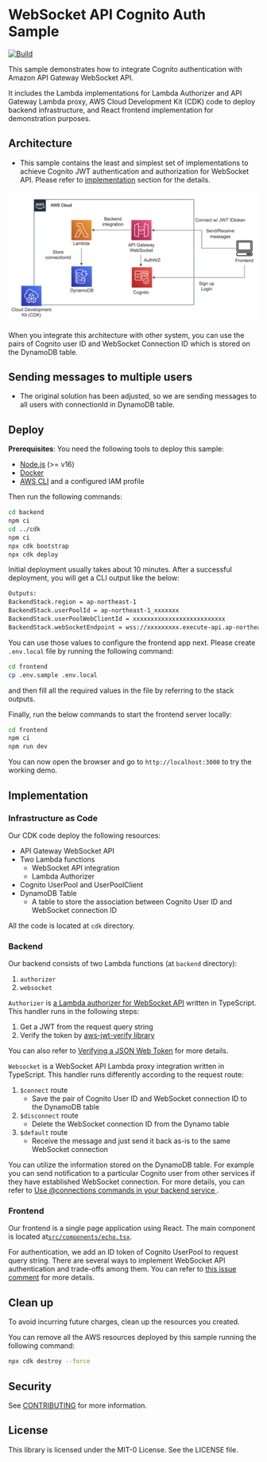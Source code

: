# WebSocket API Cognito Auth Sample

[![Build](https://github.com/aws-samples/websocket-api-cognito-auth-sample/actions/workflows/build.yml/badge.svg)](https://github.com/aws-samples/websocket-api-cognito-auth-sample/actions/workflows/build.yml)

This sample demonstrates how to integrate Cognito authentication with Amazon API Gateway WebSocket API.

It includes the Lambda implementations for Lambda Authorizer and API Gateway Lambda proxy, AWS Cloud Development Kit (CDK) code to deploy backend infrastructure, and React frontend implementation for demonstration purposes.

## Architecture

- This sample contains the least and simplest set of implementations to achieve Cognito JWT authentication and authorization for WebSocket API. Please refer to [implementation](#implementation) section for the details.

![architecture](doc/img/architecture.png)

When you integrate this architecture with other system, you can use the pairs of Cognito user ID and WebSocket Connection ID which is stored on the DynamoDB table.

## Sending messages to multiple users

- The original solution has been adjusted, so we are sending messages to all users with connectionId in DynamoDB table.

## Deploy

**Prerequisites**: You need the following tools to deploy this sample:

- [Node.js](https://nodejs.org/en/download/) (>= v16)
- [Docker](https://docs.docker.com/get-docker/)
- [AWS CLI](https://docs.aws.amazon.com/cli/latest/userguide/getting-started-install.html) and a configured IAM profile

Then run the following commands:

```sh
cd backend
npm ci
cd ../cdk
npm ci
npx cdk bootstrap
npx cdk deploy
```

Initial deployment usually takes about 10 minutes. After a successful deployment, you will get a CLI output like the below:

```sh
Outputs:
BackendStack.region = ap-northeast-1
BackendStack.userPoolId = ap-northeast-1_xxxxxxx
BackendStack.userPoolWebClientId = xxxxxxxxxxxxxxxxxxxxxxxxxx
BackendStack.webSocketEndpoint = wss://xxxxxxxxx.execute-api.ap-northeast-1.amazonaws.com/prod
```

You can use those values to configure the frontend app next. Please create `.env.local` file by running the following command:

```sh
cd frontend
cp .env.sample .env.local
```

and then fill all the required values in the file by referring to the stack outputs.

Finally, run the below commands to start the frontend server locally:

```sh
cd frontend
npm ci
npm run dev
```

You can now open the browser and go to `http://localhost:3000` to try the working demo.

## Implementation

### Infrastructure as Code

Our CDK code deploy the following resources:

- API Gateway WebSocket API
- Two Lambda functions
  - WebSocket API integration
  - Lambda Authorizer
- Cognito UserPool and UserPoolClient
- DynamoDB Table
  - A table to store the association between Cognito User ID and WebSocket connection ID

All the code is located at `cdk` directory.

### Backend

Our backend consists of two Lambda functions (at `backend` directory):

1. `authorizer`
2. `websocket`

`Authorizer` is [a Lambda authorizer for WebSocket API](https://docs.aws.amazon.com/apigateway/latest/developerguide/apigateway-websocket-api-lambda-auth.html) written in TypeScript. This handler runs in the following steps:

1. Get a JWT from the request query string
2. Verify the token by [aws-jwt-verify library](https://github.com/awslabs/aws-jwt-verify)

You can also refer to [Verifying a JSON Web Token](https://docs.aws.amazon.com/cognito/latest/developerguide/amazon-cognito-user-pools-using-tokens-verifying-a-jwt.html) for more details.

`Websocket` is a WebSocket API Lambda proxy integration written in TypeScript. This handler runs differently according to the request route:

1. `$connect` route
   - Save the pair of Cognito User ID and WebSocket connection ID to the DynamoDB table
2. `$disconnect` route
   - Delete the WebSocket connection ID from the Dynamo table
3. `$default` route
   - Receive the message and just send it back as-is to the same WebSocket connection

You can utilize the information stored on the DynamoDB table. For example you can send notification to a particular Cognito user from other services if they have established WebSocket connection. For more details, you can refer to [Use @connections commands in your backend service
](https://docs.aws.amazon.com/apigateway/latest/developerguide/apigateway-how-to-call-websocket-api-connections.html).

### Frontend

Our frontend is a single page application using React.
The main component is located at[`src/components/echo.tsx`](frontend/src/components/echo.tsx).

For authentication, we add an ID token of Cognito UserPool to request query string. There are several ways to implement WebSocket API authentication and trade-offs among them. You can refer to [this issue comment](https://github.com/aws-samples/websocket-api-cognito-auth-sample/issues/15#issuecomment-1173401338) for more details.

## Clean up

To avoid incurring future charges, clean up the resources you created.

You can remove all the AWS resources deployed by this sample running the following command:

```sh
npx cdk destroy --force
```

## Security

See [CONTRIBUTING](CONTRIBUTING.md#security-issue-notifications) for more information.

## License

This library is licensed under the MIT-0 License. See the LICENSE file.
